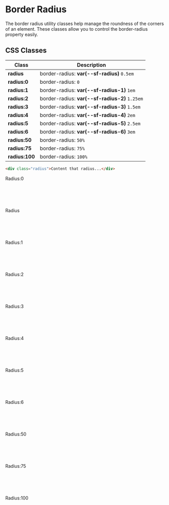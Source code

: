 # Border Radius

The border radius utility classes help manage the roundness of the corners of an element. These classes allow you to control the border-radius property easily.

## CSS Classes

<table class="d:t w">
<thead>
<tr><th>Class</th><th>Description</th></tr>
</thead>
<tbody>
<tr><td><b>radius</b></td><td>border-radius: <b>var(--sf-radius)</b> <code>0.5em</code></td></tr>
<tr><td><b>radius:0</b></td><td>border-radius: <code>0</code></td></tr>
<tr><td><b>radius:1</b></td><td>border-radius: <b>var(--sf-radius-1)</b> <code>1em</code></td></tr>
<tr><td><b>radius:2</b></td><td>border-radius: <b>var(--sf-radius-2)</b> <code>1.25em</code></td></tr>
<tr><td><b>radius:3</b></td><td>border-radius: <b>var(--sf-radius-3)</b> <code>1.5em</code></td></tr>
<tr><td><b>radius:4</b></td><td>border-radius: <b>var(--sf-radius-4)</b> <code>2em</code></td></tr>
<tr><td><b>radius:5</b></td><td>border-radius: <b>var(--sf-radius-5)</b> <code>2.5em</code></td></tr>
<tr><td><b>radius:6</b></td><td>border-radius: <b>var(--sf-radius-6)</b> <code>3em</code></td></tr>
<tr><td><b>radius:50</b></td><td>border-radius: <code>50%</code></td></tr>
<tr><td><b>radius:75</b></td><td>border-radius: <code>75%</code></td></tr>
<tr><td><b>radius:100</b></td><td>border-radius: <code>100%</code></td></tr>
</tbody>
</table>

```html
<div class="radius">Content that radius...</div>
```

<div class="example d:f wrap">
  <div class="ta:c y:c:c radius:0">Radius:0</div>
  <div class="ta:c y:c:c radius">Radius</div>
  <div class="ta:c y:c:c radius:1">Radius:1</div>
  <div class="ta:c y:c:c radius:2">Radius:2</div>
  <div class="ta:c y:c:c radius:3">Radius:3</div>
  <div class="ta:c y:c:c radius:4">Radius:4</div>
  <div class="ta:c y:c:c radius:5">Radius:5</div>
  <div class="ta:c y:c:c radius:6">Radius:6</div>
  <div class="ta:c y:c:c radius:50">Radius:50</div>
  <div class="rectangle ta:c y:c:c radius:75">Radius:75</div>
  <div class="rectangle ta:c y:c:c radius:100">Radius:100</div>
</div>

<style scoped>
.example > div {
  --size: 100px;
  width: var(--size);
  height: var(--size);
}
.example > .rectangle {
  width: 200px;
}
</style>
